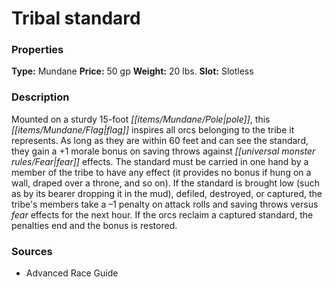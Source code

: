 ﻿---
Title: "Tribal standard"
Type: "Mundane"
Price: "50 gp"
Weight: "20 lbs."
Slot: "Slotless"
Description: |
  "Mounted on a sturdy 15-foot pole, this flag inspires all orcs belonging to the tribe it represents. As long as they are within 60 feet and can see the standard, they gain a +1 morale bonus on saving throws against fear effects. The standard must be carried in one hand by a member of the tribe to have any effect (it provides no bonus if hung on a wall, draped over a throne, and so on). If the standard is brought low (such as by its bearer dropping it in the mud), defiled, destroyed, or captured, the tribe's members take a –1 penalty on attack rolls and saving throws versus fear effects for the next hour. If the orcs reclaim a captured standard, the penalties end and the bonus is restored."
Sources: "['Advanced Race Guide']"
---

# Tribal standard

### Properties

**Type:** Mundane **Price:** 50 gp **Weight:** 20 lbs. **Slot:** Slotless

### Description

Mounted on a sturdy 15-foot _[[items/Mundane/Pole|pole]]_, this _[[items/Mundane/Flag|flag]]_ inspires all orcs belonging to the tribe it represents. As long as they are within 60 feet and can see the standard, they gain a +1 morale bonus on saving throws against _[[universal monster rules/Fear|fear]]_ effects. The standard must be carried in one hand by a member of the tribe to have any effect (it provides no bonus if hung on a wall, draped over a throne, and so on). If the standard is brought low (such as by its bearer dropping it in the mud), defiled, destroyed, or captured, the tribe's members take a –1 penalty on attack rolls and saving throws versus _fear_ effects for the next hour. If the orcs reclaim a captured standard, the penalties end and the bonus is restored.

### Sources

* Advanced Race Guide